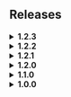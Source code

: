 ## Releases

<details>
    <summary><b>1.2.3</b></summary>
    <p>Fixes</p>
    <ul>
	<li>
	    <p>Reverted the shelving prefab to 1.2.1 (removed some lights) to fix potential performance hinderances.</p>
	</li>
	<li>
	    <p>Additional checks to prevent the shelf from spawning multiple times, which affected performance.</p>
	</li>
	<li>
	    <p>Fixed weapons spawning when the limit was reached. (caused weapons and items you bought to disappear)</p>
	</li>
    </ul>
    <p>Additions</p>
    <ul>
        <li>
	    <p>Added a two config entries that you can customize.</p>
	</li>
    </ul>
</details>

<details>
    <summary><b>1.2.2</b></summary>
    <ul>
        <li>
	    <p>Fixed the networking code causing the shelf to spawn in the truck. (Hopefully for good!)</p>
	</li>
    </ul>
</details>

<details>
    <summary><b>1.2.1</b></summary>
    <ul>
        <li>
	    <p>Added additional level verification to prevent the truck from being partially blocked. (This however might prevent the shelf from spawning, but only in very rare edge cases)
	    </p>
	</li>
    </ul>
</details>

<details>
    <summary><b>1.2.0</b></summary>
    <ul>
        <li>Removed smaller custom shelf</li>
        <li>Added large shelving unit that holds more items</li>
        <li>Increased the item limit to account for more spawning volumes</li>
        <li>Created a GitHub repository for bug reports</li>
    </ul>
</details>

<details>
    <summary><b>1.1.0</b></summary>
    <ul>
        <li>Fixed Instance initialization</li>
        <li>Added config values for item spawns</li>
        <li>Added additional shelf in front of cash register</li>
        <li>Fixed issue with spawn capacity of items in shop</li>
    </ul>
</details>

<details>
    <summary><b>1.0.0</b></summary>
    <ul>
        <li>Initial Release</li>
    </ul>
</details>
